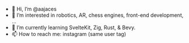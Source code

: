 - 👋  Hi, I’m @aajaces
- 👀  I’m interested in robotics, AR, chess engines, front-end development, ...
- 🌱  I’m currently learning SvelteKit, Zig, Rust, & Bevy.
- 📫  How to reach me: instagram (same user tag)
